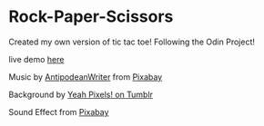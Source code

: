 # Rock-Paper-Scissors

Created my own version of tic tac toe! Following the Odin Project!

live demo <a href="https://jhairs2.github.io/Rock-Paper-Scissors/">here</a>

Music by <a href="https://pixabay.com/users/antipodeanwriter-2366345/?utm_source=link-attribution&amp;utm_medium=referral&amp utm_campaign=music&amp;utm_content=12064">AntipodeanWriter</a> from <a href="https://pixabay.com/music//?utm_source=link-attribution&amp;utm_medium=referral&amp;utm_campaign=music&amp;utm_content=12064">Pixabay</a>

Background by <a href="https://66.media.tumblr.com/49528ca4af8ebf4bb76e47f6ed84ae4b/tumblr_mugu1zCf9v1rfjowdo1_500.gif">Yeah Pixels! on Tumblr</a>

Sound Effect from <a href="https://pixabay.com/?utm_source=link-attribution&amp;utm_medium=referral&amp;utm_campaign=music&amp;utm_content=89026">Pixabay</a>
